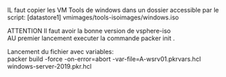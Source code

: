 IL faut copier les VM Tools de windows dans un dossier accessible par le script:
[datastore1] vmimages/tools-isoimages/windows.iso

ATTENTION Il faut avoir la bonne version de vsphere-iso\
AU premier lancement executer la commande packer init .


Lancement du fichier avec variables:\
packer build -force -on-error=abort -var-file=A-wsrv01.pkrvars.hcl windows-server-2019.pkr.hcl



